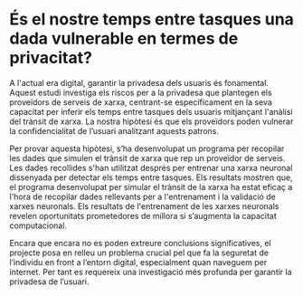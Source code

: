 # És el nostre temps entre tasques una dada vulnerable en termes de privacitat?
A l'actual era digital, garantir la privadesa dels usuaris és fonamental. Aquest estudi investiga els riscos per a la privadesa que plantegen els proveïdors de serveis de xarxa, centrant-se específicament en la seva capacitat per inferir els temps entre tasques dels usuaris mitjançant l'anàlisi del trànsit de xarxa. La nostra hipòtesi és que els proveïdors poden vulnerar la confidencialitat de l’usuari analitzant aquests patrons.

Per provar aquesta hipòtesi, s’ha desenvolupat un programa per recopilar les dades que simulen el trànsit de xarxa que rep un proveïdor de serveis. Les dades recollides s'han utilitzat després per entrenar una xarxa neuronal dissenyada per detectar els temps entre tasques. Els resultats mostren que, el programa desenvolupat per simular el trànsit de la xarxa ha estat eficaç a l'hora de recopilar dades rellevants per a l'entrenament i la validació de xarxes neuronals. Els resultats de l'entrenament de les xarxes neuronals revelen oportunitats prometedores de millora si s’augmenta la capacitat computacional.

Encara que encara no es poden extreure conclusions significatives, el projecte posa en relleu un problema crucial pel que fa la seguretat de l’individu en front a l’entorn digital, especialment quan naveguem per internet. Per tant es requereix una investigació més profunda per garantir la privadesa de l’usuari.
